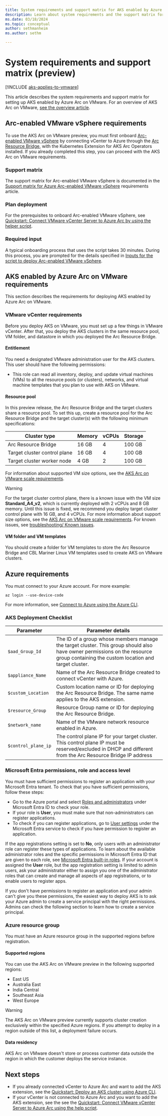 ```yaml
---
title: System requirements and support matrix for AKS enabled by Azure Arc on VMware (preview)
description: Learn about system requirements and the support matrix for AKS enabled by Azure Arc on VMware.
ms.date: 03/18/2024
ms.topic: conceptual
author: sethmanheim
ms.author: sethm 

---
```


# System requirements and support matrix (preview)

[!INCLUDE [aks-applies-to-vmware](includes/aks-hci-applies-to-skus/aks-applies-to-vmware.md)]

This article describes the system requirements and support matrix for setting up AKS enabled by Azure Arc on VMware. For an overview of AKS Arc on VMware, [see the overview article](aks-vmware-overview.md).

## Arc-enabled VMware vSphere requirements

To use the AKS Arc on VMware preview, you must first onboard [Arc-enabled VMware vSphere](/azure/azure-arc/vmware-vsphere/overview) by connecting vCenter to Azure through the [Arc Resource Bridge](/azure/azure-arc/resource-bridge/overview), with the Kubernetes Extension for AKS Arc Operators installed. If you already completed this step, you can proceed with the AKS Arc on VMware requirements.

### Support matrix

The support matrix for Arc-enabled VMware vSphere is documented in the [Support matrix for Azure Arc-enabled VMware vSphere](/azure/azure-arc/vmware-vsphere/support-matrix-for-arc-enabled-vmware-vsphere) requirements article.

### Plan deployment

For the prerequisites to onboard Arc-enabled VMware vSphere, see [Quickstart: Connect VMware vCenter Server to Azure Arc by using the helper script](/azure/azure-arc/vmware-vsphere/quick-start-connect-vcenter-to-arc-using-script).

### Required input

A typical onboarding process that uses the script takes 30 minutes. During this process, you are prompted for the details specified in [Inputs for the script to deploy Arc-enabled VMware vSphere](/azure/azure-arc/vmware-vsphere/quick-start-connect-vcenter-to-arc-using-script#inputs-for-the-script).

## AKS enabled by Azure Arc on VMware requirements

This section describes the requirements for deploying AKS enabled by Azure Arc on VMware.

### VMware vCenter requirements

Before you deploy AKS on VMware, you must set up a few things in VMware vCenter. After that, you deploy the AKS clusters in the same resource pool, VM folder, and datastore in which you deployed the Arc Resource Bridge.

#### Entitlement

You need a designated VMware administration user for the AKS clusters. This user should have the following permissions:

- This role can read all inventory, deploy, and update virtual machines (VMs) to all the resource pools (or clusters), networks, and virtual machine templates that you plan to use with AKS on VMware.

#### Resource pool

In this preview release, the Arc Resource Bridge and the target clusters share a resource pool. To set this up, create a resource pool for the Arc Resource Bridge and the target cluster(s) with the following minimum specifications:

| Cluster type                  | Memory  | vCPUs | Storage  |
|-------------------------------|--------|-------|---------|
| Arc Resource Bridge           | 16 GB  | 4     | 100 GB  |
| Target cluster control plane  | 16 GB  | 4     | 100 GB  |
| Target cluster worker node    | 4  GB  | 2     | 100 GB  |

For information about supported VM size options, see the [AKS Arc on VMware scale requirements](aks-vmware-scale-requirements.md).

> [!WARNING]
> For the target cluster control plane, there is a known issue with the VM size **Standard_A4_v2**, which is currently deployed with 2 vCPUs and 8 GB memory. Until this issue is fixed, we recommend you deploy target cluster control plane with 16 GB, and 4 vCPUs. For more information about support size options, see the [AKS Arc on VMware scale requirements](aks-vmware-scale-requirements.md). For known issues, see [troubleshooting/ Known issues](aks-vmware-known-issues.md).

#### VM folder and VM templates

You should create a folder for VM templates to store the Arc Resource Bridge and CBL Mariner Linux VM templates used to create AKS on VMware clusters.

## Azure requirements

You must connect to your Azure account. For more example:

```azurecli  
az login --use-device-code
```

For more information, see [Connect to Azure using the Azure CLI](/cli/azure/authenticate-azure-cli-interactively).

### AKS Deployment Checklist

| Parameter                     | Parameter details  |
|-------------------------------|--------------------|
| `$aad_Group_Id`                 | The ID of a group whose members manage the target cluster. This group should also have owner permissions on the resource group containing the custom location and target cluster.  | 
| `$appliance_Name`               | Name of the Arc Resource Bridge created to connect vCenter with Azure.  | 
| `$custom_Location`              | Custom location name or ID for deploying the Arc Resource Bridge. The same name applies to the AKS extension.  | 
| `$resource_Group`               | Resource Group name or ID for deploying the Arc Resource Bridge.  | 
| `$network_name`                 | Name of the VMware network resource enabled in Azure.  | 
| `$control_plane_ip`             | The control plane IP for your target cluster. This control plane IP must be reserved/excluded in DHCP and different from the Arc Resource Bridge IP address  | 


### Microsoft Entra permissions, role and access level

You must have sufficient permissions to register an application with your Microsoft Entra tenant. To check that you have sufficient permissions, follow these steps:

- Go to the Azure portal and select [Roles and administrators](https://portal.azure.com/#blade/Microsoft_AAD_IAM/ActiveDirectoryMenuBlade/RolesAndAdministrators) under Microsoft Entra ID to check your role.
- If your role is **User**, you must make sure that non-administrators can register applications.
- To check if you can register applications, go to [User settings](https://portal.azure.com/#blade/Microsoft_AAD_IAM/ActiveDirectoryMenuBlade/UserSettings) under the Microsoft Entra service to check if you have permission to register an application.

If the app registrations setting is set to **No**, only users with an administrator role can register these types of applications. To learn about the available administrator roles and the specific permissions in Microsoft Entra ID that are given to each role, see [Microsoft Entra built-in roles](/azure/active-directory/roles/permissions-reference#all-roles). If your account is assigned the **User** role, but the app registration setting is limited to admin users, ask your administrator either to assign you one of the administrator roles that can create and manage all aspects of app registrations, or to enable users to register apps.

If you don't have permissions to register an application and your admin can't give you these permissions, the easiest way to deploy AKS is to ask your Azure admin to create a service principal with the right permissions. Admins can check the following section to learn how to create a service principal.

### Azure resource group

You must have an Azure resource group in the supported regions before registration.

#### Supported regions

You can use the AKS Arc on VMware preview in the following supported regions:
- East US
- Australia East 
- India Central 
- Southeast Asia 
- West Europe

> [!WARNING]
> The AKS Arc on VMware preview currently supports cluster creation exclusively within the specified Azure regions. If you attempt to deploy in a region outside of this list, a deployment failure occurs.

#### Data residency

AKS Arc on VMware doesn't store or process customer data outside the region in which the customer deploys the service instance.

## Next steps

- If you already connected vCenter to Azure Arc and want to add the AKS extension, see the [Quickstart: Deploy an AKS cluster using Azure CLI](aks-vmware-quickstart-deploy.md).
- If your vCenter is not connected to Azure Arc and you want to add the AKS extension, see the see the [Quickstart: Connect VMware vCenter Server to Azure Arc using the help script](/azure/azure-arc/vmware-vsphere/quick-start-connect-vcenter-to-arc-using-script).
